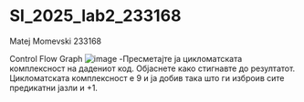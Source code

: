# SI_2025_lab2_233168
Matej Momevski 233168

Control Flow Graph
![image](https://github.com/user-attachments/assets/d7f61e5c-d924-471f-aef5-9274c197d772)
-Пресметајте ја цикломатската комплексност на дадениот код. Објаснете како
стигнавте до резултатот.
Цикломатската комплексност е 9 и ја добив така што ги изброив сите предикатни јазли и +1.


